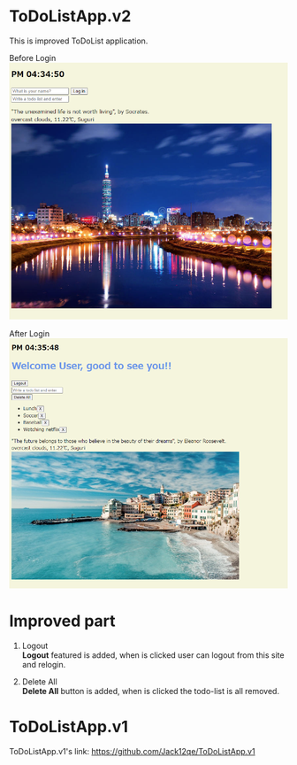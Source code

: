 # ToDoListApp.v2

This is improved ToDoList application.

Before Login
<img src="screenshot1.png">

After Login
<img src="screenshot2.png">

# Improved part

1. Logout  
   **Logout** featured is added, when is clicked user can logout from this site and relogin.

2. Delete All  
   **Delete All** button is added, when is clicked the todo-list is all removed.

# ToDoListApp.v1

ToDoListApp.v1's link: https://github.com/Jack12qe/ToDoListApp.v1
